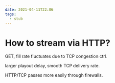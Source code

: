 ```yaml
---
date: 2021-04-11T22:06
tags: 
  - stub
---
```


# How to stream via HTTP?

GET, fill rate fluctuates due to TCP congestion ctrl.

larger playout delay, smooth TCP delivery rate.

HTTP/TCP passes more easily through firewalls.
